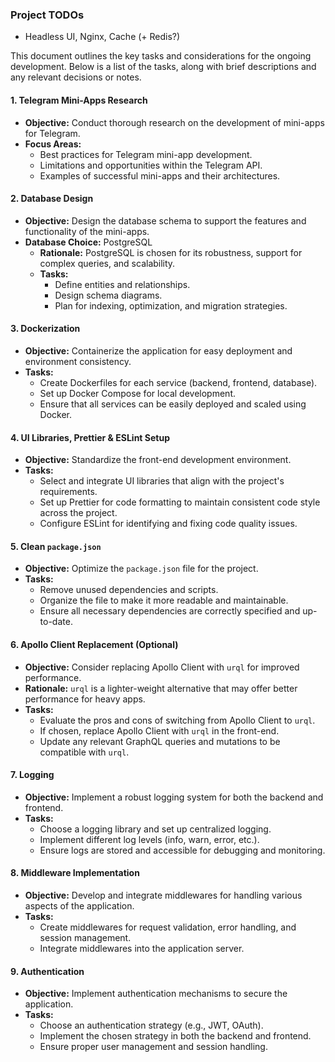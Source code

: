 ### Project TODOs

- Headless UI, Nginx, Cache (+ Redis?)

This document outlines the key tasks and considerations for the ongoing development. Below is a list of the tasks, along with brief descriptions and any relevant decisions or notes.

#### 1. Telegram Mini-Apps Research

- **Objective:** Conduct thorough research on the development of mini-apps for Telegram.
- **Focus Areas:**
  - Best practices for Telegram mini-app development.
  - Limitations and opportunities within the Telegram API.
  - Examples of successful mini-apps and their architectures.

#### 2. Database Design

- **Objective:** Design the database schema to support the features and functionality of the mini-apps.
- **Database Choice:** PostgreSQL
  - **Rationale:** PostgreSQL is chosen for its robustness, support for complex queries, and scalability.
  - **Tasks:**
    - Define entities and relationships.
    - Design schema diagrams.
    - Plan for indexing, optimization, and migration strategies.

#### 3. Dockerization

- **Objective:** Containerize the application for easy deployment and environment consistency.
- **Tasks:**
  - Create Dockerfiles for each service (backend, frontend, database).
  - Set up Docker Compose for local development.
  - Ensure that all services can be easily deployed and scaled using Docker.

#### 4. UI Libraries, Prettier & ESLint Setup

- **Objective:** Standardize the front-end development environment.
- **Tasks:**
  - Select and integrate UI libraries that align with the project's requirements.
  - Set up Prettier for code formatting to maintain consistent code style across the project.
  - Configure ESLint for identifying and fixing code quality issues.

#### 5. Clean `package.json`

- **Objective:** Optimize the `package.json` file for the project.
- **Tasks:**
  - Remove unused dependencies and scripts.
  - Organize the file to make it more readable and maintainable.
  - Ensure all necessary dependencies are correctly specified and up-to-date.

#### 6. Apollo Client Replacement (Optional)

- **Objective:** Consider replacing Apollo Client with `urql` for improved performance.
- **Rationale:** `urql` is a lighter-weight alternative that may offer better performance for heavy apps.
- **Tasks:**
  - Evaluate the pros and cons of switching from Apollo Client to `urql`.
  - If chosen, replace Apollo Client with `urql` in the front-end.
  - Update any relevant GraphQL queries and mutations to be compatible with `urql`.

#### 7. Logging

- **Objective:** Implement a robust logging system for both the backend and frontend.
- **Tasks:**
  - Choose a logging library and set up centralized logging.
  - Implement different log levels (info, warn, error, etc.).
  - Ensure logs are stored and accessible for debugging and monitoring.

#### 8. Middleware Implementation

- **Objective:** Develop and integrate middlewares for handling various aspects of the application.
- **Tasks:**
  - Create middlewares for request validation, error handling, and session management.
  - Integrate middlewares into the application server.

#### 9. Authentication

- **Objective:** Implement authentication mechanisms to secure the application.
- **Tasks:**
  - Choose an authentication strategy (e.g., JWT, OAuth).
  - Implement the chosen strategy in both the backend and frontend.
  - Ensure proper user management and session handling.
